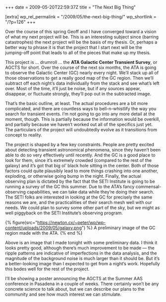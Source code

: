 +++
date = 2009-05-20T22:59:37Z
title = "The Next Big Thing"

[extra]
wp_rel_permalink = "/2009/05/the-next-big-thing/"
wp_shortlink = "/?p=126"
+++

Over the course of this spring Geoff and I have converged toward a vision of
what my next project will be. This is an interesting subject since (barring
catastrophes) the next project will be the basis of my thesis. Or, perhaps a
better way to phrase it is that the project that I start next will be the
jumping-off point that leads to all of the pieces that make up my thesis.

This project is … drumroll … the **ATA Galactic Center Transient Survey**, or
AGCTS for short. Over the course of the next six months, the ATA is going to
observe the Galactic Center (GC) nearly every night. We’ll stack up all of
those observations to get a really good map of the GC region. Then we’ll
subtract off each night’s data individually from the stack and see what’s left
over. Most of the time, it’ll just be noise, but if any sources appear,
disappear, or fluctuate strongly, they’ll pop out in the subtracted image.

That’s the basic outline, at least. The actual procedures are a bit more
complicated, and there are countless ways to bell-n-whistlify the way you
search for transient events. I’m not going to go into any more detail at the
moment, though. This is partially because the information would be overkill,
and partially because we haven’t worked out all of the specifics just yet. The
particulars of the project will undoubtedly evolve as it transitions from
concept to reality.

The project is shaped by a few key constraints. People are pretty excited
about detecting transient astronomical phenomena, since they haven’t been able
to do so very effectively until recently. And the GC is a good place to look
for them, since it’s extremely crowded (compared to the rest of the galaxy)
and it’s got that big ol’ black hole sitting in the center. Both of those
factors could quite plausibly lead to more things crashing into one another,
exploding, or otherwise going bump in the night. Finally, the actual observing
plan is dictated by the fact that the SETI Institute is going to be running a
survey of the GC this summer. Due to the ATA’s fancy commensal-observing
capabilities, we can take data while they’re doing their search. The SETI
folks are interested in looking at the GC for precisely the same reasons we
are, and the practicalities of their search mesh well with our needs. We could
plan to survey some other part of the sky, but we might as well piggyback on
the SETI Institute’s observing program.

{% figure(src="https://newton.cx/~peter/wp/wp-content/uploads/2009/05/galaxy.png") %}
A preliminary image of the GC region made with the ATA.
{% end %}

Above is an image that I made tonight with some preliminary data. I think it
looks pretty good, although there’s much improvement to be made — the ripple
patterns are indicative of imperfections in the data analysis, and the
magnitude of the background noise is much larger than it should be. But it’s a
better-looking image than I expected to get from a night’s work. Hopefully
this bodes well for the rest of the project.

I’ll be showing a poster announcing the AGCTS at the Summer AAS conference in
Pasadena in a couple of weeks. There certainly won’t be any concrete science
to talk about, but we can describe our plans to the community and see how much
interest we can stimulate.
